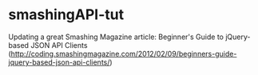 smashingAPI-tut
===============

Updating a great Smashing Magazine article: Beginner's Guide to jQuery-based JSON API Clients (http://coding.smashingmagazine.com/2012/02/09/beginners-guide-jquery-based-json-api-clients/)